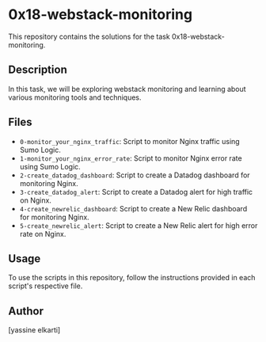 # 0x18-webstack-monitoring

This repository contains the solutions for the task 0x18-webstack-monitoring.

## Description

In this task, we will be exploring webstack monitoring and learning about various monitoring tools and techniques.

## Files

- `0-monitor_your_nginx_traffic`: Script to monitor Nginx traffic using Sumo Logic.
- `1-monitor_your_nginx_error_rate`: Script to monitor Nginx error rate using Sumo Logic.
- `2-create_datadog_dashboard`: Script to create a Datadog dashboard for monitoring Nginx.
- `3-create_datadog_alert`: Script to create a Datadog alert for high traffic on Nginx.
- `4-create_newrelic_dashboard`: Script to create a New Relic dashboard for monitoring Nginx.
- `5-create_newrelic_alert`: Script to create a New Relic alert for high error rate on Nginx.

## Usage

To use the scripts in this repository, follow the instructions provided in each script's respective file.

## Author

[yassine elkarti]
